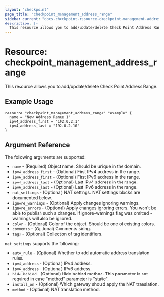 ```yaml
---
layout: "checkpoint"
page_title: "checkpoint_management_address_range"
sidebar_current: "docs-checkpoint-resource-checkpoint-management-address-range"
description: |-
  This resource allows you to add/update/delete Check Point Address Range.
---
```


# Resource: checkpoint_management_address_range

This resource allows you to add/update/delete Check Point Address Range.

## Example Usage


```hcl
resource "checkpoint_management_address_range" "example" {
  name = "New Address Range 1"
  ipv4_address_first = "192.0.2.1"
  ipv4_address_last = "192.0.2.10"
}

```

## Argument Reference

The following arguments are supported:

* `name` - (Required) Object name. Should be unique in the domain.
* `ipv4_address_first` - (Optional) First IPv4 address in the range.
* `ipv6_address_first` - (Optional) First IPv6 address in the range.
* `ipv4_address_last` - (Optional) Last IPv4 address in the range.
* `ipv6_address_last` - (Optional) Last IPv6 address in the range.
* `nat_settings` - (Optional) NAT settings. NAT settings blocks are documented below.
* `ignore_warnings` - (Optional) Apply changes ignoring warnings.
* `ignore_errors` - (Optional) Apply changes ignoring errors. You won't be able to publish such a changes. If ignore-warnings flag was omitted - warnings will also be ignored.
* `color` - (Optional) Color of the object. Should be one of existing colors.
* `comments` - (Optional) Comments string.
* `tags` - (Optional) Collection of tag identifiers.

`nat_settings` supports the following:

* `auto_rule` - (Optional) Whether to add automatic address translation rules.
* `ipv4_address` - (Optional) IPv4 address.
* `ipv6_address` - (Optional) IPv6 address.
* `hide_behind` - (Optional) Hide behind method. This parameter is not required in case \"method\" parameter is \"static\".
* `install_on` - (Optional) Which gateway should apply the NAT translation.
* `method` - (Optional) NAT translation method.
